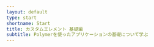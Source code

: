 ```yaml
---
layout: default
type: start
shortname: Start
title: カスタムエレメント 基礎編
subtitle: Polymerを使ったアプリケーションの基礎について学ぶ
---
```


<script>
location.pathname = '/platform/custom-elements.html'
</script>
